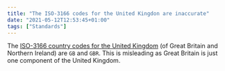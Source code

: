 ```yaml
---
title: "The ISO-3166 codes for the United Kingdon are inaccurate"
date: "2021-05-12T12:53:45+01:00"
tags: ["Standards"]
---
```


The [ISO-3166 country codes for the United Kingdom](https://www.iso.org/obp/ui/#iso:code:3166:GB) (of Great Britain and Northern
Ireland) are `GB` and `GBR`. This is misleading as Great Britain is just one
component of the United Kingdom.

